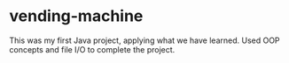 # vending-machine
This was my first Java project, applying what we have learned. Used OOP concepts and file I/O to complete the project. 
